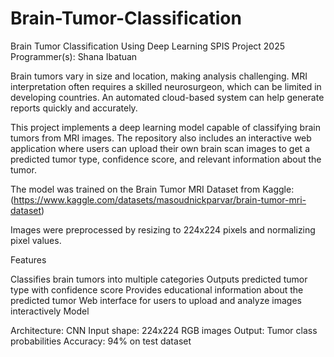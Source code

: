 # Brain-Tumor-Classification
Brain Tumor Classification Using Deep Learning
SPIS Project 2025 Programmer(s): Shana Ibatuan

Brain tumors vary in size and location, making analysis challenging. MRI interpretation often requires a skilled neurosurgeon, which can be limited in developing countries. An automated cloud-based system can help generate reports quickly and accurately.

This project implements a deep learning model capable of classifying brain tumors from MRI images. The repository also includes an interactive web application where users can upload their own brain scan images to get a predicted tumor type, confidence score, and relevant information about the tumor.

The model was trained on the Brain Tumor MRI Dataset from Kaggle:
(https://www.kaggle.com/datasets/masoudnickparvar/brain-tumor-mri-dataset)

Images were preprocessed by resizing to 224x224 pixels and normalizing pixel values.

Features

Classifies brain tumors into multiple categories
Outputs predicted tumor type with confidence score
Provides educational information about the predicted tumor
Web interface for users to upload and analyze images interactively
Model

Architecture: CNN
Input shape: 224x224 RGB images
Output: Tumor class probabilities
Accuracy: 94% on test dataset
